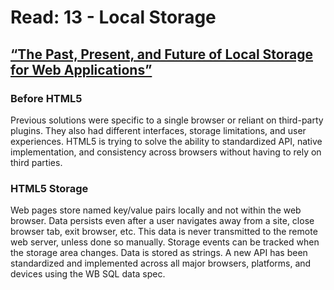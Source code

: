 # Read: 13 - Local Storage

## [“The Past, Present, and Future of Local Storage for Web Applications”](http://diveinto.html5doctor.com/storage.html)

### Before HTML5

Previous solutions were specific to a single browser or reliant on third-party plugins. They also had different interfaces, storage limitations, and user experiences. HTML5 is trying to solve the ability to standardized API, native implementation, and consistency across browsers without having to rely on third parties.

### HTML5 Storage

Web pages store named key/value pairs locally and not within the web browser. Data persists even after a user navigates away from a site, close browser tab, exit browser, etc. This data is never transmitted to the remote web server, unless done so manually. Storage events can be tracked when the storage area changes. Data is stored as strings. A new API has been standardized and implemented across all major browsers, platforms, and devices using the WB SQL data spec.
